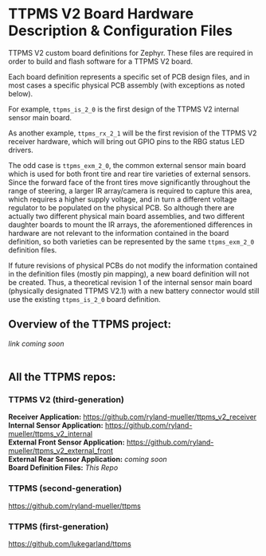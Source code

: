 # TTPMS V2 Board Hardware Description & Configuration Files
TTPMS V2 custom board definitions for Zephyr. These files are required in order to build and flash software for a TTPMS V2 board.

Each board definition represents a specific set of PCB design files, and in most cases a specific physical PCB assembly (with exceptions as noted below).

For example, `ttpms_is_2_0` is the first design of the TTPMS V2 internal sensor main board.

As another example, `ttpms_rx_2_1` will be the first revision of the TTPMS V2 receiver hardware, which will bring out GPIO pins to the RBG status LED drivers.

The odd case is `ttpms_exm_2_0`, the common external sensor main board which is used for both front tire and rear tire varieties of external sensors. Since the forward face of the front tires move significantly throughout the range of steering, a larger IR array/camera is required to capture this area, which requires a higher supply voltage, and in turn a different voltage regulator to be populated on the physical PCB. So although there are actually two different physical main board assemblies, and two different daughter boards to mount the IR arrays, the aforementioned differences in hardware are not relevant to the information contained in the board definition, so both varieties can be represented by the same `ttpms_exm_2_0` definition files.

If future revisions of physical PCBs do not modify the information contained in the definition files (mostly pin mapping), a new board definition will not be created. Thus, a theoretical revision 1 of the internal sensor main board (physically designated TTPMS V2.1) with a new battery connector would still use the existing `ttpms_is_2_0` board definition.


## Overview of the TTPMS project:<br />
*link coming soon*<br />
<br />

## All the TTPMS repos:
### TTPMS V2 (third-generation)
**Receiver Application:** https://github.com/ryland-mueller/ttpms_v2_receiver<br />
**Internal Sensor Application:** https://github.com/ryland-mueller/ttpms_v2_internal<br />
**External Front Sensor Application:** https://github.com/ryland-mueller/ttpms_v2_external_front<br />
**External Rear Sensor Application:** *coming soon*<br />
**Board Definition Files:** *This Repo*
### TTPMS (second-generation)
https://github.com/ryland-mueller/ttpms<br />
### TTPMS (first-generation)
https://github.com/lukegarland/ttpms<br />

